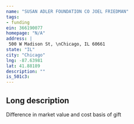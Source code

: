 ```yaml
---
name: "SUSAN ADLER FOUNDATION CO JOEL FRIEDMAN"
tags:
- funding
ein: 366190077
homepage: "N/A"
address: |
 500 W Madison St, \nChicago, IL 60661
state: "IL"
city: "Chicago"
lng: -87.63981
lat: 41.88189
description: ""
is_501c3: 
---
```


## Long description

Difference in market value and cost basis of gift
